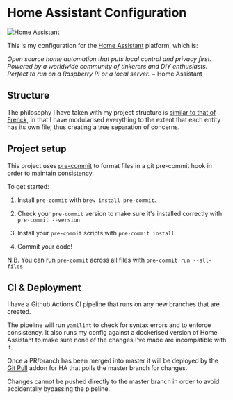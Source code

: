 # Home Assistant Configuration

![Home Assistant](https://github.com/covertbert/home-assistant/workflows/Master/badge.svg)

This is my configuration for the [Home Assistant](https://www.home-assistant.io/) platform, which is:

_Open source home automation that puts local control and privacy first. Powered by a worldwide community of tinkerers and DIY enthusiasts. Perfect to run on a Raspberry Pi or a local server._ ~ Home Assistant

## Structure

The philosophy I have taken with my project structure is [similar to that of Frenck](https://github.com/frenck/home-assistant-config), in that I have modularised everything to the extent that each entity has its own file; thus creating a true separation of concerns.

## Project setup

This project uses [pre-commit](https://pre-commit.com/) to format files in a git pre-commit hook in order to maintain consistency.

To get started:

1. Install `pre-commit` with `brew install pre-commit`.

2. Check your `pre-commit` version to make sure it's installed correctly with `pre-commit --version`

3. Install your `pre-commit` scripts with `pre-commit install`

4. Commit your code!

N.B. You can run `pre-commit` across all files with `pre-commit run --all-files`

## CI & Deployment

I have a Github Actions CI pipeline that runs on any new branches that are created.

The pipeline will run `yamllint` to check for syntax errors and to enforce consistency. It also runs my config against a dockerised version of Home Assistant to make sure none of the changes I've made are incompatible with it.

Once a PR/branch has been merged into master it will be deployed by the [Git Pull](https://www.home-assistant.io/addons/git_pull/) addon for HA that polls the master branch for changes.

Changes cannot be pushed directly to the master branch in order to avoid accidentally bypassing the pipeline.
